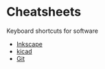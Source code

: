 # Cheatsheets

Keyboard shortcuts for software

- [Inkscape](./inkscape.md)
- [kicad](./kicad.md)
- [Git](./git.md)
